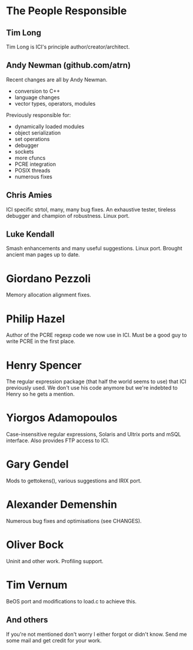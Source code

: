 # The People Responsible

## Tim Long

Tim Long is ICI's principle author/creator/architect.

## Andy Newman (github.com/atrn)

Recent changes are all by Andy Newman.

- conversion to C++
- language changes
- vector types, operators, modules

Previously responsible for:

- dynamically loaded modules
- object serialization
- set operations
- debugger
- sockets
- more cfuncs
- PCRE integration
- POSIX threads
- numerous fixes

## Chris Amies

ICI specific strtol, many, many bug fixes. An
exhaustive tester, tireless debugger and champion
of robustness. Linux port.

## Luke Kendall

Smash enhancements and many useful suggestions.
Linux port.  Brought ancient man pages up to date.

# Giordano Pezzoli

Memory allocation alignment fixes.

# Philip Hazel

Author of the PCRE regexp code we now use in ICI. Must be
a good guy to write PCRE in the first place.

# Henry Spencer

The regular expression package (that half the world
seems to use) that ICI previously used. We don't use
his code anymore but we're indebted to Henry so he
gets a mention.

# Yiorgos Adamopoulos

Case-insensitive regular expressions, Solaris and
Ultrix ports and mSQL interface. Also provides FTP
access to ICI.

# Gary Gendel

Mods to gettokens(), various suggestions and IRIX port.

# Alexander Demenshin

Numerous bug fixes and optimisations (see CHANGES).

# Oliver Bock

Uninit and other work. Profiling support.

# Tim Vernum

BeOS port and modifications to load.c to achieve this.

## And others

If you're not mentioned don't worry I either forgot or didn't
know. Send me some mail and get credit for your work.
